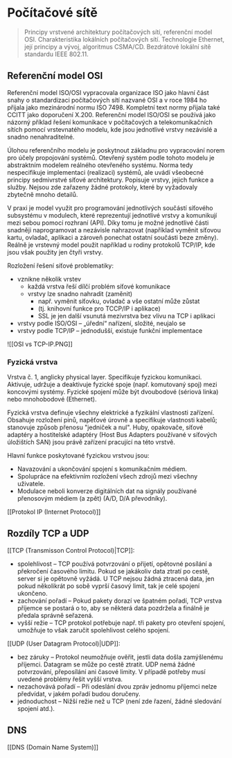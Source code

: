 # Počítačové sítě
> Principy vrstvené architektury počítačových sítí, referenční model OSI. Charakteristika lokálních počítačových sítí. Technologie Ethernet, její principy a vývoj, algoritmus CSMA/CD. Bezdrátové lokální sítě standardu IEEE 802.11.

## Referenční model OSI 
Referenční model ISO/OSI vypracovala organizace ISO jako hlavní část snahy o standardizaci počítačových sítí nazvané OSI a v roce 1984 ho přijala jako mezinárodní normu ISO 7498. Kompletní text normy přijala také CCITT jako doporučení X.200. Referenční model ISO/OSI se používá jako názorný příklad řešení komunikace v počítačových a telekomunikačních sítích pomocí vrstevnatého modelu, kde jsou jednotlivé vrstvy nezávislé a snadno nenahraditelné. 

Úlohou referenčního modelu je poskytnout základnu pro vypracování norem pro účely propojování systémů. Otevřený systém podle tohoto modelu je abstraktním modelem reálného otevřeného systému. Norma tedy nespecifikuje implementaci (realizaci) systémů, ale uvádí všeobecné principy sedmivrstvé síťové architektury. Popisuje vrstvy, jejich funkce a služby. Nejsou zde zařazeny žádné protokoly, které by vyžadovaly zbytečně mnoho detailů. 

V praxi je model využit pro programování jednotlivých součástí síťového subsystému v modulech, které reprezentují jednotlivé vrstvy a komunikují mezi sebou pomocí rozhraní (API). Díky tomu je možné jednotlivé části snadněji naprogramovat a nezávisle nahrazovat (například vyměnit síťovou kartu, ovladač, aplikaci a zároveň ponechat ostatní součásti beze změny). Reálně je vrstevný model použit například u rodiny protokolů TCP/IP, kde jsou však použity jen čtyři vrstvy.

Rozložení řešení síťové problematiky:
- vznikne několik vrstev 
	- každá vrstva řeší dílčí problém síťové komunikace 
	- vrstvy lze snadno nahradit (zaměnit) 
		- např. vyměnit síťovku, ovladač a vše ostatní může zůstat 
		- (tj. knihovní funkce pro TCCP/IP i aplikace) 
		- SSL je jen další vsunutá mezivrstva bez vlivu na TCP i aplikaci 
- vrstvy podle ISO/OSI – „úřední“ nařízení, složité, neujalo se 
- vrstvy podle TCP/IP – jednodušší, existuje funkční implementace

![[OSI vs TCP-IP.PNG]]

### Fyzická vrstva 
Vrstva č. 1, anglicky physical layer. Specifikuje fyzickou komunikaci. Aktivuje, udržuje a deaktivuje fyzické spoje (např. komutovaný spoj) mezi koncovými systémy. Fyzické spojení může být dvoubodové (sériová linka) nebo mnohobodové (Ethernet). 

Fyzická vrstva definuje všechny elektrické a fyzikální vlastnosti zařízení. Obsahuje rozložení pinů, napěťové úrovně a specifikuje vlastnosti kabelů; stanovuje způsob přenosu "jedniček a nul". Huby, opakovače, síťové adaptéry a hostitelské adaptéry (Host Bus Adapters používané v síťových úložištích SAN) jsou právě zařízení pracující na této vrstvě. 

Hlavní funkce poskytované fyzickou vrstvou jsou:
- Navazování a ukončování spojení s komunikačním médiem.
- Spolupráce na efektivním rozložení všech zdrojů mezi všechny uživatele.
-  Modulace neboli konverze digitálních dat na signály používané přenosovým médiem (a zpět) (A/D, D/A převodníky).

[[Protokol IP (Internet Protocol)]]


## Rozdíly TCP a UDP
[[TCP (Transmisson Control Protocol)|TCP]]: 
- spolehlivost – TCP používá potvrzování o přijetí, opětovné posílání a překročení časového limitu. Pokud se jakákoliv data ztratí po cestě, server si je opětovně vyžádá. U TCP nejsou žádná ztracená data, jen pokud několikrát po sobě vyprší časový limit, tak je celé spojení ukončeno. 
- zachování pořadí – Pokud pakety dorazí ve špatném pořadí, TCP vrstva příjemce se postará o to, aby se některá data pozdržela a finálně je předala správně seřazená. 
- vyšší režie – TCP protokol potřebuje např. tři pakety pro otevření spojení, umožňuje to však zaručit spolehlivost celého spojení. 

[[UDP (User Datagram Protocol)|UDP]]: 
- bez záruky – Protokol neumožňuje ověřit, jestli data došla zamýšlenému příjemci. Datagram se může po cestě ztratit. UDP nemá žádné potvrzování, přeposílání ani časové limity. V případě potřeby musí uvedené problémy řešit vyšší vrstva. 
- nezachovává pořadí – Při odeslání dvou zpráv jednomu příjemci nelze předvídat, v jakém pořadí budou doručeny. 
- jednoduchost – Nižší režie než u TCP (není zde řazení, žádné sledování spojení atd.).

## DNS
[[DNS (Domain Name System)]]